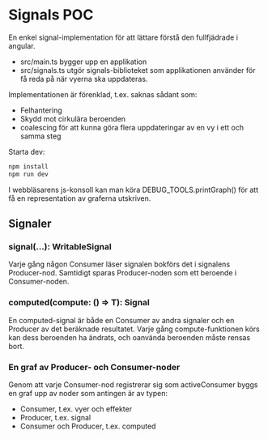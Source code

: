 # Signals POC

En enkel signal-implementation för att lättare
förstå den fullfjädrade i angular. 

* src/main.ts bygger upp en applikation
* src/signals.ts utgör signals-biblioteket som applikationen använder för få reda på när vyerna ska uppdateras.

Implementationen är förenklad, t.ex. saknas sådant som:

* Felhantering
* Skydd mot cirkulära beroenden
* coalescing för att kunna göra flera uppdateringar av en vy i ett och samma steg

Starta dev: 

```bash
npm install
npm run dev
```

I webbläsarens js-konsoll kan man köra DEBUG_TOOLS.printGraph() för att få en representation av graferna utskriven.

## Signaler

### signal<T>(...): WritableSignal<T>

Varje gång någon Consumer läser signalen bokförs det i signalens Producer-nod. Samtidigt sparas Producer-noden som ett beroende
i Consumer-noden.


### computed<T>(compute: () => T): Signal<T>

En computed-signal är både en Consumer av andra signaler och en Producer av det beräknade resultatet. Varje gång compute-funktionen körs
kan dess beroenden ha ändrats, och oanvända beroenden måste rensas bort.

### En graf av Producer- och Consumer-noder

Genom att varje Consumer-nod registrerar sig som activeConsumer byggs en graf upp av noder som antingen är av typen:

* Consumer, t.ex. vyer och effekter
* Producer, t.ex. signal
* Consumer och Producer, t.ex. computed
